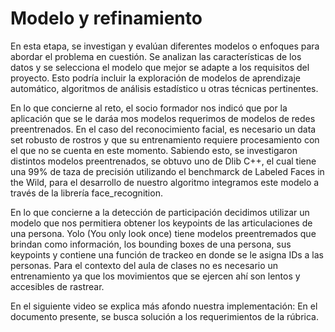 # Modelo y refinamiento

En esta etapa, se investigan y evalúan diferentes modelos o enfoques para abordar el problema en cuestión. Se analizan las características de los datos y se selecciona el modelo que mejor se adapte a los requisitos del proyecto. Esto podría incluir la exploración de modelos de aprendizaje automático, algoritmos de análisis estadístico u otras técnicas pertinentes.

En lo que concierne al reto, el socio formador nos indicó que por la aplicación que se le daráa mos modelos requerimos de modelos de redes preentrenados. En el caso del reconocimiento facial, es necesario un data set robusto de rostros y que su entrenamiento requiere procesamiento con el que no se cuenta en este momento. Sabiendo esto, se investigaron distintos modelos preentrenados, se obtuvo uno de Dlib C++, el cual tiene una 99% de taza de precisión utilizando el benchmarck de Labeled Faces in the Wild, para el desarrollo de nuestro algoritmo integramos este modelo a través de la librería face_recognition. 

En lo que concierne a la detección de participación decidimos utilizar un modelo que nos permitiera obtener los keypoints de las articulaciones de una persona. Yolo (You only look once) tiene modelos preentremados que brindan como información, los bounding boxes de una persona, sus keypoints y contiene una función de trackeo en donde se le asigna IDs a las personas. Para el contexto del aula de clases no es necesario un entrenamiento ya que los movimientos que se ejercen ahí son lentos y accesibles de rastrear.

En el siguiente video se explica más afondo nuestra implementación: 
En el documento presente, se busca solución a los requerimientos de la rúbrica.